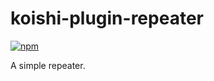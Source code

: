 # koishi-plugin-repeater

[![npm](https://img.shields.io/npm/v/koishi-plugin-repeater?style=flat-square)](https://www.npmjs.com/package/koishi-plugin-repeater)

A simple repeater.
